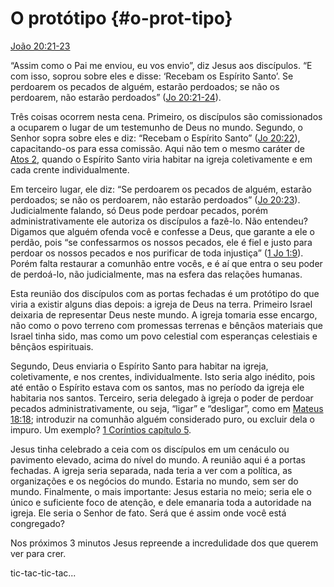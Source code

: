 # O protótipo {#o-prot-tipo}

[João 20:21-23](http://bibliaonline.com.br/acf/jo/20/21-23)

“Assim como o Pai me enviou, eu vos envio”, diz Jesus aos discípulos. “E com isso, soprou sobre eles e disse: ‘Recebam os Espírito Santo’. Se perdoarem os pecados de alguém, estarão perdoados; se não os perdoarem, não estarão perdoados” ([Jo 20:21-24](http://bibliaonline.com.br/acf/jo/20/21-24)).

Três coisas ocorrem nesta cena. Primeiro, os discípulos são comissionados a ocuparem o lugar de um testemunho de Deus no mundo. Segundo, o Senhor sopra sobre eles e diz: “Recebam o Espírito Santo” ([Jo 20:22](http://bibliaonline.com.br/acf/jo/20/22)), capacitando-os para essa comissão. Aqui não tem o mesmo caráter de [Atos 2](http://bibliaonline.com.br/acf/atos/2), quando o Espírito Santo viria habitar na igreja coletivamente e em cada crente individualmente.

Em terceiro lugar, ele diz: “Se perdoarem os pecados de alguém, estarão perdoados; se não os perdoarem, não estarão perdoados” ([Jo 20:23](http://bibliaonline.com.br/acf/jo/20/23)). Judicialmente falando, só Deus pode perdoar pecados, porém administrativamente ele autoriza os discípulos a fazê-lo. Não entendeu? Digamos que alguém ofenda você e confesse a Deus, que garante a ele o perdão, pois “se confessarmos os nossos pecados, ele é fiel e justo para perdoar os nossos pecados e nos purificar de toda injustiça” ([1 Jo 1:9](http://bibliaonline.com.br/acf/1jo/1/9)). Porém falta restaurar a comunhão entre vocês, e é aí que entra o seu poder de perdoá-lo, não judicialmente, mas na esfera das relações humanas.

Esta reunião dos discípulos com as portas fechadas é um protótipo do que viria a existir alguns dias depois: a igreja de Deus na terra. Primeiro Israel deixaria de representar Deus neste mundo. A igreja tomaria esse encargo, não como o povo terreno com promessas terrenas e bênçãos materiais que Israel tinha sido, mas como um povo celestial com esperanças celestiais e bênçãos espirituais.

Segundo, Deus enviaria o Espírito Santo para habitar na igreja, coletivamente, e nos crentes, individualmente. Isto seria algo inédito, pois até então o Espírito estava com os santos, mas no período da igreja ele habitaria nos santos. Terceiro, seria delegado à igreja o poder de perdoar pecados administrativamente, ou seja, “ligar” e “desligar”, como em [Mateus 18:18](http://bibliaonline.com.br/acf/mt/18/18); introduzir na comunhão alguém considerado puro, ou excluir dela o impuro. Um exemplo? [1 Coríntios capítulo 5](http://bibliaonline.com.br/acf/1co/5).

Jesus tinha celebrado a ceia com os discípulos em um cenáculo ou pavimento elevado, acima do nível do mundo. A reunião aqui é a portas fechadas. A igreja seria separada, nada teria a ver com a política, as organizações e os negócios do mundo. Estaria no mundo, sem ser do mundo. Finalmente, o mais importante: Jesus estaria no meio; seria ele o único e suficiente foco de atenção, e dele emanaria toda a autoridade na igreja. Ele seria o Senhor de fato. Será que é assim onde você está congregado?

Nos próximos 3 minutos Jesus repreende a incredulidade dos que querem ver para crer.

tic-tac-tic-tac...